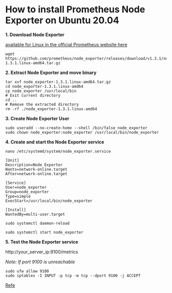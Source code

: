 # How to install Prometheus Node Exporter on Ubuntu 20.04

**1. Download Node Exporter**

[available for Linux in the official Prometheus website here](https://prometheus.io/download/#node_exporter)

```
wget https://github.com/prometheus/node_exporter/releases/download/v1.3.1/node_exporter-1.3.1.linux-amd64.tar.gz
```

**2. Extract Node Exporter and move binary**

```
tar xvf node_exporter-1.3.1.linux-amd64.tar.gz
cd node_exporter-1.3.1.linux-amd64
cp node_exporter /usr/local/bin
# Exit current directory
cd ..
# Remove the extracted directory
rm -rf ./node_exporter-1.3.1.linux-amd64
```
  
**3. Create Node Exporter User**

```
sudo useradd --no-create-home --shell /bin/false node_exporter
sudo chown node_exporter:node_exporter /usr/local/bin/node_exporter
```

**4. Create and start the Node Exporter service**

```
nano /etc/systemd/system/node_exporter.service

[Unit]
Description=Node Exporter
Wants=network-online.target
After=network-online.target

[Service]
User=node_exporter
Group=node_exporter
Type=simple
ExecStart=/usr/local/bin/node_exporter

[Install]
WantedBy=multi-user.target
```

```
sudo systemctl daemon-reload
```

```
sudo systemctl start node_exporter
```

**5. Test the Node Exporter service**

http://your_server_ip:9100/metrics

_Note: If port 9100 is unreachable_

```
sudo ufw allow 9100
sudo iptables -I INPUT -p tcp -m tcp --dport 9100 -j ACCEPT
```
[Refe](https://ourcodeworld.com/articles/read/1686/how-to-install-prometheus-node-exporter-on-ubuntu-2004)
